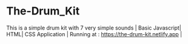 # The-Drum_Kit
This is a simple drum kit with 7 very simple sounds |
Basic Javascript| HTML| CSS Application | 
Running at : https://the-drum-kit.netlify.app |
